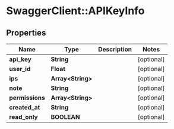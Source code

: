 # SwaggerClient::APIKeyInfo

## Properties
Name | Type | Description | Notes
------------ | ------------- | ------------- | -------------
**api_key** | **String** |  | [optional] 
**user_id** | **Float** |  | [optional] 
**ips** | **Array&lt;String&gt;** |  | [optional] 
**note** | **String** |  | [optional] 
**permissions** | **Array&lt;String&gt;** |  | [optional] 
**created_at** | **String** |  | [optional] 
**read_only** | **BOOLEAN** |  | [optional] 


